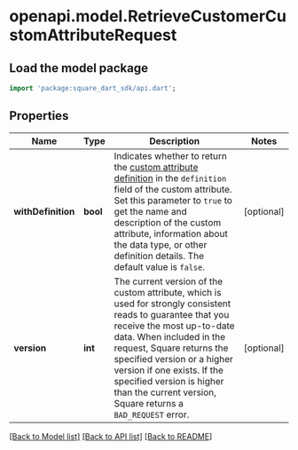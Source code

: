 # openapi.model.RetrieveCustomerCustomAttributeRequest

## Load the model package
```dart
import 'package:square_dart_sdk/api.dart';
```

## Properties
Name | Type | Description | Notes
------------ | ------------- | ------------- | -------------
**withDefinition** | **bool** | Indicates whether to return the [custom attribute definition](https://developer.squareup.com/reference/square_2023-12-13/objects/CustomAttributeDefinition) in the `definition` field of the custom attribute. Set this parameter to `true` to get the name and description of the custom attribute, information about the data type, or other definition details. The default value is `false`. | [optional] 
**version** | **int** | The current version of the custom attribute, which is used for strongly consistent reads to guarantee that you receive the most up-to-date data. When included in the request, Square returns the specified version or a higher version if one exists. If the specified version is higher than the current version, Square returns a `BAD_REQUEST` error. | [optional] 

[[Back to Model list]](../README.md#documentation-for-models) [[Back to API list]](../README.md#documentation-for-api-endpoints) [[Back to README]](../README.md)


